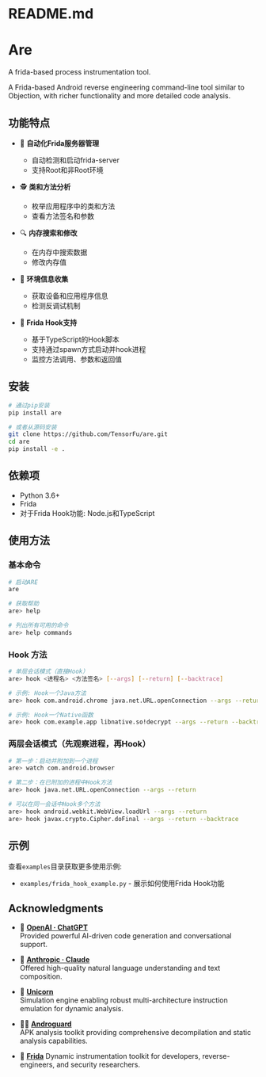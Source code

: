 # README.md
# Are

A frida-based process instrumentation tool.

A Frida-based Android reverse engineering command-line tool similar to Objection, with richer functionality and more detailed code analysis.

## 功能特点

- 🔄 **自动化Frida服务器管理**
  - 自动检测和启动frida-server
  - 支持Root和非Root环境

- 🕵️ **类和方法分析**
  - 枚举应用程序中的类和方法
  - 查看方法签名和参数

- 🔍 **内存搜索和修改**
  - 在内存中搜索数据
  - 修改内存值

- 🧩 **环境信息收集**
  - 获取设备和应用程序信息
  - 检测反调试机制

- 🔌 **Frida Hook支持**
  - 基于TypeScript的Hook脚本
  - 支持通过spawn方式启动并hook进程
  - 监控方法调用、参数和返回值

## 安装

```bash
# 通过pip安装
pip install are

# 或者从源码安装
git clone https://github.com/TensorFu/are.git
cd are
pip install -e .
```

## 依赖项

- Python 3.6+
- Frida
- 对于Frida Hook功能: Node.js和TypeScript

## 使用方法

### 基本命令

```bash
# 启动ARE
are

# 获取帮助
are> help

# 列出所有可用的命令
are> help commands
```

### Hook 方法

```bash
# 单层会话模式（直接Hook）
are> hook <进程名> <方法签名> [--args] [--return] [--backtrace]

# 示例: Hook一个Java方法
are> hook com.android.chrome java.net.URL.openConnection --args --return

# 示例: Hook一个Native函数
are> hook com.example.app libnative.so!decrypt --args --return --backtrace
```

### 两层会话模式（先观察进程，再Hook）

```bash
# 第一步：启动并附加到一个进程
are> watch com.android.browser

# 第二步：在已附加的进程中Hook方法
are> hook java.net.URL.openConnection --args --return

# 可以在同一会话中Hook多个方法
are> hook android.webkit.WebView.loadUrl --args --return
are> hook javax.crypto.Cipher.doFinal --args --return --backtrace
```

## 示例

查看`examples`目录获取更多使用示例:

- `examples/frida_hook_example.py` - 展示如何使用Frida Hook功能

## Acknowledgments

- 🤖 **[OpenAI · ChatGPT](https://chat.openai.com/)**  
  Provided powerful AI-driven code generation and conversational support.

- 🧠 **[Anthropic · Claude](https://www.anthropic.com/claude)**  
  Offered high-quality natural language understanding and text composition.

- 🦄 **[Unicorn](https://github.com/unicorn-engine/unicorn)**  
  Simulation engine enabling robust multi-architecture instruction emulation for dynamic analysis.

- 🕵️‍♂️ **[Androguard](https://github.com/androguard/androguard)**  
  APK analysis toolkit providing comprehensive decompilation and static analysis capabilities.

- 📱 **[Frida](https://frida.re/)**
  Dynamic instrumentation toolkit for developers, reverse-engineers, and security researchers.